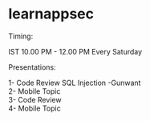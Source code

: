 # learnappsec

Timing:

IST 10.00 PM - 12.00 PM Every Saturday

Presentations:

1- Code Review SQL Injection -Gunwant <br>
2- Mobile Topic <br>
3- Code Review <br>
4- Mobile Topic <br>

